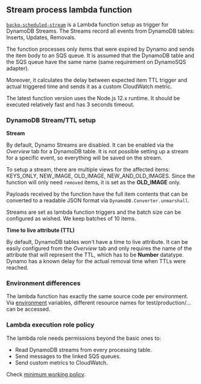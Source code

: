 ## Stream process lambda function ##

[`backq-scheduled-stream`](backq-scheduled-stream.js) is a Lambda function setup as trigger for DynamoDB Streams. The Streams record all events from DynamoDB tables: Inserts, Updates, Removals.

The function processes only items that were expired by Dynamo and sends the item body to an SQS queue. It is assumed that the DynamoDB table and the SQS queue have the same name (same requirement on DynamoSQS adapter).

Moreover, it calculates the delay between expected item TTL trigger and actual triggered time and sends it as a custom CloudWatch metric.

The latest function version uses the Node.js 12.x runtime. It should be executed relatively fast and has 3 seconds timeout.


### DynamoDB Stream/TTL setup ###

**Stream**

By default, Dynamo Streams are disabled. It can be enabled via the *Overview* tab for a DynamoDB table. It is not possible setting up a stream for a specific event, so everything will be saved on the stream.

To setup a stream, there are multiple views for the affected items: KEYS_ONLY, NEW_IMAGE, OLD_IMAGE, NEW_AND_OLD_IMAGES. Since the function will only need `removed` items, it is set as the **OLD_IMAGE** only.

Payloads received by the function have the full item contents that can be converted to a readable JSON format via `DynamoDB.Converter.unmarshall`.

Streams are set as lambda function triggers and the batch size can be configured as wished. We keep batches of 10 items.

**Time to live attribute (TTL)**

By default, DynamoDB tables won't have a time to live attribute. It can be easily configured from the *Overview* tab and only requires the name of the attribute that will represent the TTL, which has to be **Number** datatype. Dynamo has a known delay for the actual removal time when TTLs were reached.


### Environment differences ###

The lambda function has exactly the same source code per environment. Via [environment](environment.txt) variables, different resource names for test/production/... can be accessed.


### Lambda execution role policy ##

The lambda role needs permissions beyond the basic ones to:
- Read DynamoDB streams from every processing table.
- Send messages to the linked SQS queues.
- Send custom metrics to CloudWatch.

Check [minimum working policy](backq-scheduled-stream-policy.json).